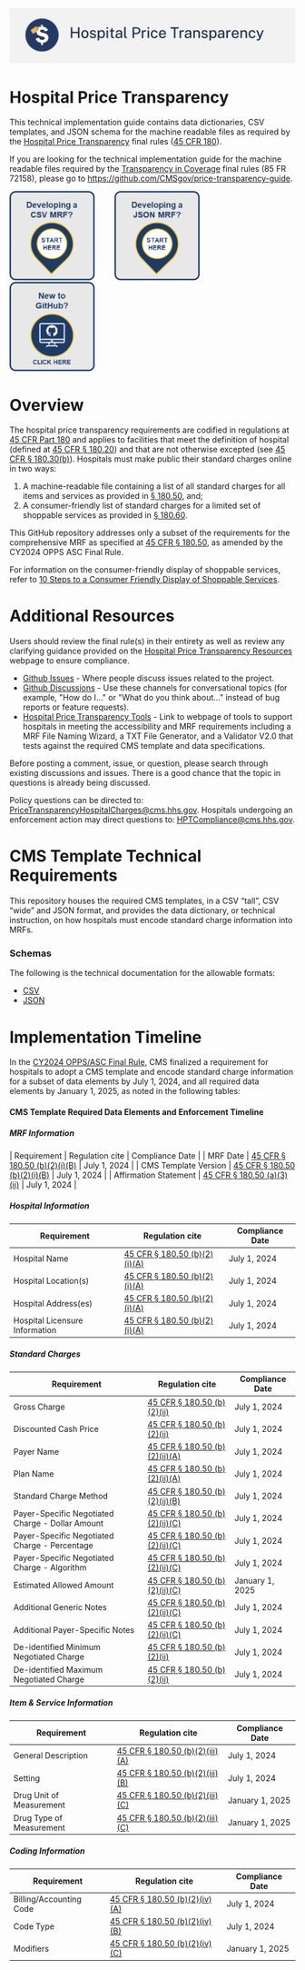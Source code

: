 [![CMS Transparency in Coverage](resources/images/HPT_banner.png?raw=true "Hospital Price Transparency")](https://www.cms.gov/priorities/key-initiatives/hospital-price-transparency)

# Hospital Price Transparency 
This technical implementation guide contains data dictionaries, CSV templates, and JSON schema for the machine readable files as required by the [Hospital Price Transparency](https://www.cms.gov/priorities/key-initiatives/hospital-price-transparency) final rules ([45 CFR 180](https://www.ecfr.gov/current/title-45/subtitle-A/subchapter-E/part-180)).

If you are looking for the technical implementation guide for the machine readable files required by the [Transparency in Coverage](https://www.cms.gov/priorities/key-initiatives/healthplan-price-transparency) final rules (85 FR 72158), please go to https://github.com/CMSgov/price-transparency-guide.

<p>
  <a href="./documentation/CSV/">
    <img src="resources/images/csv_mrf.png" width="150px"/></a>&nbsp;&nbsp;&nbsp;&nbsp;&nbsp;&nbsp;&nbsp;&nbsp;
  <a href="./documentation/JSON/">
    <img src="resources/images/json_mrf.png" width="150px"/></a>&nbsp;&nbsp;&nbsp;&nbsp;&nbsp;&nbsp;&nbsp;&nbsp;
  <a href="./resources/Navigating GitHub and the HPT Data Dictionary Guide.pdf">
    <img src="resources/images/github_new.png" width="150px"/></a>&nbsp;&nbsp;&nbsp;&nbsp;&nbsp;&nbsp;&nbsp;&nbsp;
</p>

Overview
========

The hospital price transparency requirements are codified in regulations at [45 CFR Part 180](https://www.ecfr.gov/current/title-45/subtitle-A/subchapter-E/part-180) and applies to facilities that meet the definition of hospital (defined at [45 CFR § 180.20](https://www.ecfr.gov/current/title-45/subtitle-A/subchapter-E/part-180/subpart-B/section-180.20)) and that are not otherwise excepted (see [45 CFR § 180.30(b)](https://www.ecfr.gov/current/title-45/part-180/section-180.30#p-180.30(b))).  Hospitals must make public their standard charges online in two ways: 

1.	A machine-readable file containing a list of all standard charges for all items and services as provided in [§ 180.50](https://www.ecfr.gov/current/title-45/subtitle-A/subchapter-E/part-180/subpart-B/section-180.50), and;
1.	A consumer-friendly list of standard charges for a limited set of shoppable services as provided in [§ 180.60](https://www.ecfr.gov/current/title-45/subtitle-A/subchapter-E/part-180/subpart-B/section-180.60).

This GitHub repository addresses only a subset of the requirements for the comprehensive MRF as specified at [45 CFR § 180.50](https://www.ecfr.gov/current/title-45/subtitle-A/subchapter-E/part-180/subpart-B/section-180.50), as amended by the CY2024 OPPS ASC Final Rule.

For information on the consumer-friendly display of shoppable services, refer to [10 Steps to a Consumer Friendly Display of Shoppable Services](https://www.cms.gov/files/document/steps-making-public-standard-charges-shoppable-services.pdf).

Additional Resources
====================

Users should review the final rule(s) in their entirety as well as review any clarifying guidance provided on the [Hospital Price Transparency Resources](https://www.cms.gov/hospital-price-transparency/resources) webpage to ensure compliance.

* [Github Issues](https://guides.github.com/features/issues/) - Where people discuss issues related to the project.
* [Github Discussions](https://github.com/CMSgov/hospital-price-transparency/discussions) - Use these channels for conversational topics (for example, "How do I&hellip;" or "What do you think about&hellip;" instead of bug reports or feature requests).
* [Hospital Price Transparency Tools](https://cmsgov.github.io/hpt-tool/) - Link to webpage of tools to support hospitals in meeting the accessibility and MRF requirements including a MRF File Naming Wizard, a TXT File Generator, and a Validator V2.0 that tests against the required CMS template and data specifications.

Before posting a comment, issue, or question, please search through existing discussions and issues. There is a good chance that the topic in questions is already being discussed.

Policy questions can be directed to: PriceTransparencyHospitalCharges@cms.hhs.gov. Hospitals undergoing an enforcement action may direct questions to: HPTCompliance@cms.hhs.gov.

CMS Template Technical Requirements
===================================

This repository houses the required CMS templates, in a CSV “tall”, CSV “wide” and JSON format, and provides the data dictionary, or technical instruction, on how hospitals must encode standard charge information into MRFs.

### Schemas
The following is the technical documentation for the allowable formats:
* [CSV](https://github.com/CMSgov/hospital-price-transparency/tree/master/documentation/CSV)
* [JSON](https://github.com/CMSgov/hospital-price-transparency/tree/master/documentation/JSON)

Implementation Timeline
====================
In the [CY2024 OPPS/ASC Final Rule](https://www.federalregister.gov/documents/2023/11/22/2023-24293/medicare-program-hospital-outpatient-prospective-payment-and-ambulatory-surgical-center-payment), CMS finalized a requirement for hospitals to adopt a CMS template and encode standard charge information for a subset of data elements by July 1, 2024, and all required data elements by January 1, 2025, as noted in the following tables:

#### CMS Template Required Data Elements and Enforcement Timeline

#####  MRF Information
| Requirement           | Regulation cite                                                                                                                                      | Compliance Date |
| MRF Date              | [45 CFR § 180.50 (b)(2)(i)(B)](https://www.ecfr.gov/current/title-45/subtitle-A/subchapter-E/part-180/subpart-B/section-180.50#p-180.50(b)(2)(i)(B)) | July 1, 2024    |
| CMS Template Version  | [45 CFR § 180.50 (b)(2)(i)(B)](https://www.ecfr.gov/current/title-45/subtitle-A/subchapter-E/part-180/subpart-B/section-180.50#p-180.50(b)(2)(i)(B)) | July 1, 2024    |
| Affirmation Statement | [45 CFR § 180.50 (a)(3)(ii)](https://www.ecfr.gov/current/title-45/subtitle-A/subchapter-E/part-180/subpart-B/section-180.50#p-180.50(a)(3)(ii))     | July 1, 2024    |
##### Hospital Information
| Requirement                    | Regulation cite                                                                                                                                      | Compliance Date |
|--------------------------------|------------------------------------------------------------------------------------------------------------------------------------------------------|-----------------|
| Hospital Name                  | [45 CFR § 180.50 (b)(2)(i)(A)](https://www.ecfr.gov/current/title-45/subtitle-A/subchapter-E/part-180/subpart-B/section-180.50#p-180.50(b)(2)(i)(A)) | July 1, 2024    |
| Hospital Location(s)           | [45 CFR § 180.50 (b)(2)(i)(A)](https://www.ecfr.gov/current/title-45/subtitle-A/subchapter-E/part-180/subpart-B/section-180.50#p-180.50(b)(2)(i)(A)) | July 1, 2024    |
| Hospital Address(es)           | [45 CFR § 180.50 (b)(2)(i)(A)](https://www.ecfr.gov/current/title-45/subtitle-A/subchapter-E/part-180/subpart-B/section-180.50#p-180.50(b)(2)(i)(A)) | July 1, 2024    |
| Hospital Licensure Information | [45 CFR § 180.50 (b)(2)(i)(A)](https://www.ecfr.gov/current/title-45/subtitle-A/subchapter-E/part-180/subpart-B/section-180.50#p-180.50(b)(2)(i)(A)) | July 1, 2024    |
##### Standard Charges
| Requirement                                      | Regulation cite                                                                                                                                        | Compliance Date |
|--------------------------------------------------|--------------------------------------------------------------------------------------------------------------------------------------------------------|-----------------|
| Gross Charge                                     | [45 CFR § 180.50 (b)(2)(ii)](https://www.ecfr.gov/current/title-45/subtitle-A/subchapter-E/part-180/subpart-B/section-180.50#p-180.50(b)(2)(ii))       | July 1, 2024    |
| Discounted Cash Price                            | [45 CFR § 180.50 (b)(2)(ii)](https://www.ecfr.gov/current/title-45/subtitle-A/subchapter-E/part-180/subpart-B/section-180.50#p-180.50(b)(2)(ii))       | July 1, 2024    |
| Payer Name                                       | [45 CFR § 180.50 (b)(2)(ii)(A)](https://www.ecfr.gov/current/title-45/subtitle-A/subchapter-E/part-180/subpart-B/section-180.50#p-180.50(b)(2)(ii)(A)) | July 1, 2024    |
| Plan Name                                        | [45 CFR § 180.50 (b)(2)(ii)(A)](https://www.ecfr.gov/current/title-45/subtitle-A/subchapter-E/part-180/subpart-B/section-180.50#p-180.50(b)(2)(ii)(A)) | July 1, 2024    |
| Standard Charge Method                           | [45 CFR § 180.50 (b)(2)(ii)(B)](https://www.ecfr.gov/current/title-45/subtitle-A/subchapter-E/part-180/subpart-B/section-180.50#p-180.50(b)(2)(ii)(B)) | July 1, 2024    |
| Payer-Specific Negotiated Charge - Dollar Amount | [45 CFR § 180.50 (b)(2)(ii)(C)](https://www.ecfr.gov/current/title-45/subtitle-A/subchapter-E/part-180/subpart-B/section-180.50#p-180.50(b)(2)(ii)(C)) | July 1, 2024    |
| Payer-Specific Negotiated Charge - Percentage    | [45 CFR § 180.50 (b)(2)(ii)(C)](https://www.ecfr.gov/current/title-45/subtitle-A/subchapter-E/part-180/subpart-B/section-180.50#p-180.50(b)(2)(ii)(C)) | July 1, 2024    |
| Payer-Specific Negotiated Charge - Algorithm     | [45 CFR § 180.50 (b)(2)(ii)(C)](https://www.ecfr.gov/current/title-45/subtitle-A/subchapter-E/part-180/subpart-B/section-180.50#p-180.50(b)(2)(ii)(C)) | July 1, 2024    |
| Estimated Allowed Amount                         | [45 CFR § 180.50 (b)(2)(ii)(C)](https://www.ecfr.gov/current/title-45/subtitle-A/subchapter-E/part-180/subpart-B/section-180.50#p-180.50(b)(2)(ii)(C)) | January 1, 2025 |
| Additional Generic Notes                         | [45 CFR § 180.50 (b)(2)(ii)(C)](https://www.ecfr.gov/current/title-45/subtitle-A/subchapter-E/part-180/subpart-B/section-180.50#p-180.50(b)(2)(ii)(C)) | July 1, 2024    |
| Additional Payer-Specific Notes                  | [45 CFR § 180.50 (b)(2)(ii)(C)](https://www.ecfr.gov/current/title-45/subtitle-A/subchapter-E/part-180/subpart-B/section-180.50#p-180.50(b)(2)(ii)(C)) | July 1, 2024    |
| De-identified Minimum Negotiated Charge          | [45 CFR § 180.50 (b)(2)(ii)](https://www.ecfr.gov/current/title-45/subtitle-A/subchapter-E/part-180/subpart-B/section-180.50#p-180.50(b)(2)(ii))       | July 1, 2024    |
| De-identified Maximum Negotiated Charge          | [45 CFR § 180.50 (b)(2)(ii)](https://www.ecfr.gov/current/title-45/subtitle-A/subchapter-E/part-180/subpart-B/section-180.50#p-180.50(b)(2)(ii))       | July 1, 2024    |
##### Item & Service Information
| Requirement              | Regulation cite                                                                                                                                          | Compliance Date |
|--------------------------|----------------------------------------------------------------------------------------------------------------------------------------------------------|-----------------|
| General Description      | [45 CFR § 180.50 (b)(2)(iii)(A)](https://www.ecfr.gov/current/title-45/subtitle-A/subchapter-E/part-180/subpart-B/section-180.50#p-180.50(b)(2)(iii)(A)) | July 1, 2024    |
| Setting                  | [45 CFR § 180.50 (b)(2)(iii)(B)](https://www.ecfr.gov/current/title-45/subtitle-A/subchapter-E/part-180/subpart-B/section-180.50#p-180.50(b)(2)(iii)(B)) | July 1, 2024    |
| Drug Unit of Measurement | [45 CFR § 180.50 (b)(2)(iii)(C)](https://www.ecfr.gov/current/title-45/subtitle-A/subchapter-E/part-180/subpart-B/section-180.50#p-180.50(b)(2)(iii)(C)) | January 1, 2025 |
| Drug Type of Measurement | [45 CFR § 180.50 (b)(2)(iii)(C)](https://www.ecfr.gov/current/title-45/subtitle-A/subchapter-E/part-180/subpart-B/section-180.50#p-180.50(b)(2)(iii)(C)) | January 1, 2025 |
##### Coding Information
| Requirement             | Regulation cite                                                                                                                                        | Compliance Date |
|-------------------------|--------------------------------------------------------------------------------------------------------------------------------------------------------|-----------------|
| Billing/Accounting Code | [45 CFR § 180.50 (b)(2)(iv)(A)](https://www.ecfr.gov/current/title-45/subtitle-A/subchapter-E/part-180/subpart-B/section-180.50#p-180.50(b)(2)(iv)(A)) | July 1, 2024    |
| Code Type               | [45 CFR § 180.50 (b)(2)(iv)(B)](https://www.ecfr.gov/current/title-45/subtitle-A/subchapter-E/part-180/subpart-B/section-180.50#p-180.50(b)(2)(iv)(B)) | July 1, 2024    |
| Modifiers               | [45 CFR § 180.50 (b)(2)(iv)(C)](https://www.ecfr.gov/current/title-45/subtitle-A/subchapter-E/part-180/subpart-B/section-180.50#p-180.50(b)(2)(iv)(C)) | January 1, 2025 |
